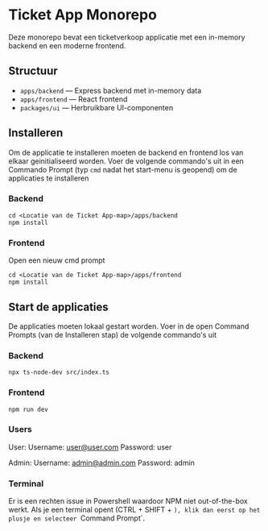 # Ticket App Monorepo

Deze monorepo bevat een ticketverkoop applicatie met een in-memory backend en een moderne frontend.

## Structuur

- `apps/backend` — Express backend met in-memory data
- `apps/frontend` — React frontend
- `packages/ui` — Herbruikbare UI-componenten 

## Installeren

Om de applicatie te installeren moeten de backend en frontend los van elkaar geinitialiseerd worden. Voer de volgende commando's uit in een Commando Prompt (typ `cmd` nadat het start-menu is geopend) om de applicaties te installeren

### Backend
```
cd <Locatie van de Ticket App-map>/apps/backend
npm install
```

### Frontend
Open een nieuw cmd prompt

```
cd <Locatie van de Ticket App-map>/apps/frontend
npm install
```

## Start de applicaties
De applicaties moeten lokaal gestart worden. Voer in de open Command Prompts (van de Installeren stap) de volgende commando's uit

### Backend
```
npx ts-node-dev src/index.ts
```

### Frontend
```
npm run dev
```

### Users
User:
Username: user@user.com
Password: user

Admin:
Username: admin@admin.com
Password: admin

### Terminal
Er is een rechten issue in Powershell waardoor NPM niet out-of-the-box werkt. Als je een terminal opent (CTRL + SHIFT + `), klik dan eerst op het plusje en selecteer `Command Prompt`.
 
